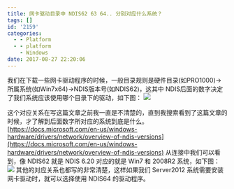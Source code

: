 ```yaml
---
title: 网卡驱动目录中 NDIS62 63 64.. 分别对应什么系统？
tags: []
id: '2159'
categories:
  - - Platform
  - - platform
    - Windows
date: 2017-08-27 22:20:06
---
```


我们在下载一些网卡驱动程序的时候，一般目录规则是硬件目录(如PRO1000)->所属系统(如Win7x64)->NDIS版本号(如NDIS62)，这其中 NDIS后面的数字决定了我们系统应该使用哪个目录下的驱动，如下图： [![](http://www.mycode.net.cn/wp-content/uploads/2017/08/2017-08-27_221416.png)](http://www.mycode.net.cn/wp-content/uploads/2017/08/2017-08-27_221416.png)
<!-- more -->
这个对应关系在写这篇文章之前我一直是不清楚的，直到我搜索看到了这篇文章的时候，才了解到后面数字所对应的系统到底是什么。 [https://docs.microsoft.com/en-us/windows-hardware/drivers/network/overview-of-ndis-versions](https://docs.microsoft.com/en-us/windows-hardware/drivers/network/overview-of-ndis-versions) 从连接中我们可以看到，像 NDIS62 就是 NDIS 6.20 对应的就是 Win7 和 2008R2 系统，如下图： [![](http://www.mycode.net.cn/wp-content/uploads/2017/08/2017-08-27_221832.png)](http://www.mycode.net.cn/wp-content/uploads/2017/08/2017-08-27_221832.png) 其他的对应关系也都写的非常清楚，这样如果我们 Server2012 系统需要安装网卡驱动时，就可以选择使用 NDIS64 的驱动程序。